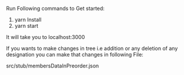 Run Following commands to Get started:

1. yarn Install
2. yarn start

It will take you to localhost:3000

If you wants to make changes in tree i.e  addition or any deletion of any designation you can make that changes in following File:

src/stub/membersDataInPreorder.json
